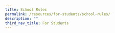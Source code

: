 ```yaml
---
title: School Rules
permalink: /resources/for-students/school-rules/
description: ""
third_nav_title: For Students
---
```

